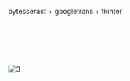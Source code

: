 pytesseract + googletrans + tkinter
<br><br><br><br><br><br><br>
![3](https://github.com/user-attachments/assets/da5a85c6-8e92-46a2-bae7-a48819e27156)
